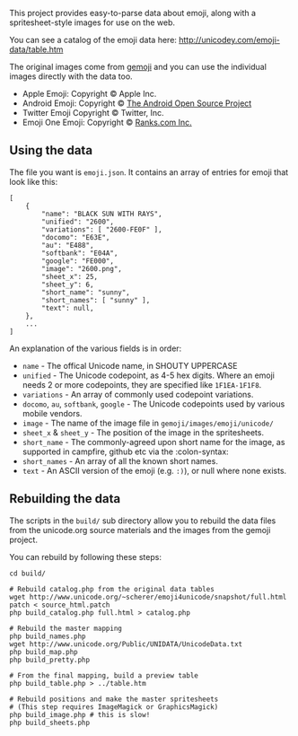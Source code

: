 This project provides easy-to-parse data about emoji, along with a spritesheet-style 
images for use on the web.

You can see a catalog of the emoji data here: http://unicodey.com/emoji-data/table.htm

The original images come from <a href="https://github.com/github/gemoji">gemoji</a>
and you can use the individual images directly with the data too.

* Apple Emoji: Copyright &copy; Apple Inc.
* Android Emoji: Copyright &copy; [The Android Open Source Project](https://s3-eu-west-1.amazonaws.com/tw-font/android/NOTICE)
* Twitter Emoji Copyright &copy; Twitter, Inc.
* Emoji One Emoji: Copyright &copy; [Ranks.com Inc.](http://www.emojione.com/developers)


## Using the data

The file you want is `emoji.json`. It contains an array of entries for emoji that 
look like this:

	[
		{
			"name": "BLACK SUN WITH RAYS",
			"unified": "2600",
			"variations": [ "2600-FE0F" ],
			"docomo": "E63E",
			"au": "E488",
			"softbank": "E04A",
			"google": "FE000",
			"image": "2600.png",
			"sheet_x": 25,
			"sheet_y": 6,
			"short_name": "sunny",
			"short_names": [ "sunny" ],
			"text": null,
		},
		...
	]

An explanation of the various fields is in order:

* `name` - The offical Unicode name, in SHOUTY UPPERCASE
* `unified` - The Unicode codepoint, as 4-5 hex digits. Where an emoji
   needs 2 or more codepoints, they are specified like `1F1EA-1F1F8`.
* `variations` - An array of commonly used codepoint variations.
* `docomo`, `au`, `softbank`, `google` - The Unicode codepoints used
   by various mobile vendors.
* `image` - The name of the image file in `gemoji/images/emoji/unicode/`
* `sheet_x` & `sheet_y` - The position of the image in the spritesheets.
* `short_name` - The commonly-agreed upon short name for the image, as
   supported in campfire, github etc via the :colon-syntax:
* `short_names` - An array of all the known short names.
* `text` - An ASCII version of the emoji (e.g. `:)`), or null where
   none exists.


## Rebuilding the data

The scripts in the `build/` sub directory allow you to rebuild the data files 
from the unicode.org source materials and the images from the gemoji project.

You can rebuild by following these steps:

	cd build/

	# Rebuild catalog.php from the original data tables
	wget http://www.unicode.org/~scherer/emoji4unicode/snapshot/full.html
	patch < source_html.patch
	php build_catalog.php full.html > catalog.php

	# Rebuild the master mapping
	php build_names.php
	wget http://www.unicode.org/Public/UNIDATA/UnicodeData.txt
	php build_map.php
	php build_pretty.php

	# From the final mapping, build a preview table
	php build_table.php > ../table.htm

	# Rebuild positions and make the master spritesheets
	# (This step requires ImageMagick or GraphicsMagick)
	php build_image.php # this is slow!
	php build_sheets.php
